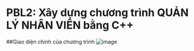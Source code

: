 # PBL2: Xây dựng chương trình QUẢN LÝ NHÂN VIÊN bằng C++


##Giao diện chính của chương trình
![image](https://user-images.githubusercontent.com/98004340/202364668-99a987af-19b5-4174-bfa1-623c973b12d2.png)

